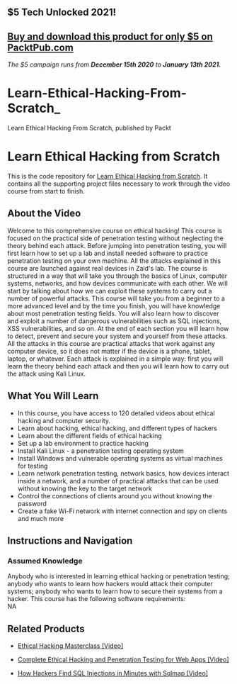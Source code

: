 ## $5 Tech Unlocked 2021!
[Buy and download this product for only $5 on PacktPub.com](https://www.packtpub.com/)
-----
*The $5 campaign         runs from __December 15th 2020__ to __January 13th 2021.__*

# Learn-Ethical-Hacking-From-Scratch_
Learn Ethical Hacking From Scratch, published by Packt
# Learn Ethical Hacking from Scratch
This is the code repository for [Learn Ethical Hacking from Scratch](https://www.packtpub.com/networking-and-servers/learn-ethical-hacking-scratch). It contains all the supporting project files necessary to work through the video course from start to finish.
## About the Video 
Welcome to this comprehensive course on ethical hacking! This course is focused on the practical side of penetration testing without neglecting the theory behind each attack. Before jumping into penetration testing, you will first learn how to set up a lab and install needed software to practice penetration testing on your own machine. All the attacks explained in this course are launched against real devices in Zaid's lab. The course is structured in a way that will take you through the basics of Linux, computer systems, networks, and how devices communicate with each other. We will start by talking about how we can exploit these systems to carry out a number of powerful attacks. This course will take you from a beginner to a more advanced level  and by the time you finish, you will have knowledge about most penetration testing fields. You will also learn how to discover and exploit a number of dangerous vulnerabilities such as SQL injections, XSS vulnerabilities, and so on. At the end of each section you will learn how to detect, prevent and secure your system and yourself from these attacks. All the attacks in this course are practical attacks that work against any computer device,  so it does not matter if the device is a phone, tablet, laptop, or whatever. Each attack is explained in a simple way: first you will learn the theory behind each attack and then you will learn how to carry out the attack using Kali Linux.
<H2>What You Will Learn</H2>
<DIV class=book-info-will-learn-text>
<UL>
<LI>In this course, you have access to 120 detailed videos about ethical hacking and computer security. 
<LI>Learn about hacking, ethical hacking, and different types of hackers
<LI>Learn about the different fields of ethical hacking
<LI>Set up a lab environment to practice hacking
<LI>Install Kali Linux - a penetration testing operating system
<LI>Install Windows and vulnerable operating systems as virtual machines for testing
<LI>Learn network penetration testing, network basics, how devices interact inside a network, and a number of practical attacks that can be used without knowing the key to the target network
<LI>Control the connections of clients around you without knowing the password
<LI>Create a fake Wi-Fi network with internet connection and spy on clients and much more</LI></UL></DIV>

## Instructions and Navigation
### Assumed Knowledge
Anybody who is interested in learning ethical hacking or penetration testing; anybody who wants to learn how hackers would attack their computer systems; anybody who wants to learn how to secure their systems from a hacker.
This course has the following software requirements:<br/>
NA

## Related Products
* [Ethical Hacking Masterclass [Video]](https://www.packtpub.com/networking-and-servers/ethical-hacking-masterclass-video)

* [Complete Ethical Hacking and Penetration Testing for Web Apps [Video]](https://www.packtpub.com/networking-and-servers/complete-ethical-hacking-and-penetration-testing-web-apps-video)

* [How Hackers Find SQL Injections in Minutes with Sqlmap [Video]](https://www.packtpub.com/application-development/how-hackers-find-sql-injections-minutes-sqlmap-video)
